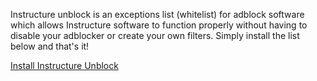 Instructure unblock is an exceptions list (whitelist) for adblock software which allows Instructure software to function properly without having to disable your adblocker or create your own filters.  Simply install the list below and that's it!

[Install Instructure Unblock](abp:subscribe?location=https%3A%2F%2Fraw.githubusercontent.com%2Fthedannywahl%2Finstructure-unblock%2Fmaster%2Finstructure-unblock.txt&amp;title=Instructure%20Unblock)
